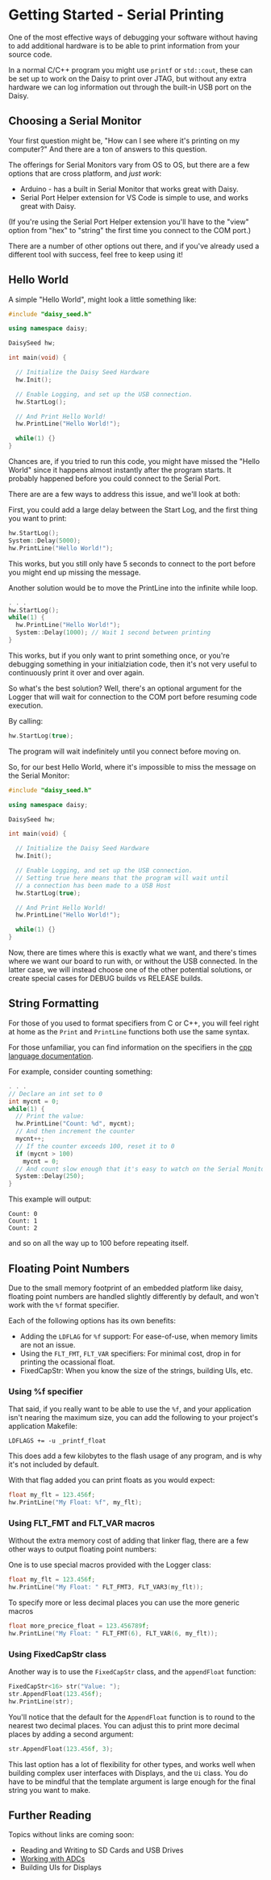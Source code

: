 # Getting Started - Serial Printing

One of the most effective ways of debugging your software without having to add additional hardware is to be able to print information from your source code.

In a normal C/C++ program you might use `printf` or `std::cout`, these can be set up to work on the Daisy to print over JTAG, but without any extra hardware we can log information out through the built-in USB port on the Daisy.

## Choosing a Serial Monitor

Your first question might be, "How can I see where it's printing on my computer?" And there are a ton of answers to this question.

The offerings for Serial Monitors vary from OS to OS, but there are a few options that are cross platform, and _just work_:

* Arduino - has a built in Serial Monitor that works great with Daisy.
* Serial Port Helper extension for VS Code is simple to use, and works great with Daisy.

(If you're using the Serial Port Helper extension you'll have to the "view" option from "hex" to "string" the first time you connect to the COM port.)

There are a number of other options out there, and if you've already used a different tool with success, feel free to keep using it!

## Hello World

A simple "Hello World", might look a little something like:

```cpp
#include "daisy_seed.h"

using namespace daisy;

DaisySeed hw;

int main(void) {

  // Initialize the Daisy Seed Hardware
  hw.Init();

  // Enable Logging, and set up the USB connection.
  hw.StartLog();

  // And Print Hello World!
  hw.PrintLine("Hello World!");

  while(1) {}
}
```

Chances are, if you tried to run this code, you might have missed the "Hello World" since it happens almost instantly after the program starts. It probably happened before you could connect to the Serial Port.

There are are a few ways to address this issue, and we'll look at both:

First, you could add a large delay between the Start Log, and the first thing you want to print:

```cpp
hw.StartLog();
System::Delay(5000);
hw.PrintLine("Hello World!");
```

This works, but you still only have 5 seconds to connect to the port before you might end up missing the message.

Another solution would be to move the PrintLine into the infinite while loop.

```cpp
. . .
hw.StartLog();
while(1) {
  hw.PrintLine("Hello World!");
  System::Delay(1000); // Wait 1 second between printing
}
```

This works, but if you only want to print something once, or you're debugging something in your initialziation code, then it's not very useful to continuously print it over and over again.

So what's the best solution? Well, there's an optional argument for the Logger that will wait for connection to the COM port before resuming code execution.

By calling:

```cpp
hw.StartLog(true);
```

The program will wait indefinitely until you connect before moving on.

So, for our best Hello World, where it's impossible to miss the message on the Serial Monitor:

```cpp
#include "daisy_seed.h"

using namespace daisy;

DaisySeed hw;

int main(void) {

  // Initialize the Daisy Seed Hardware
  hw.Init();

  // Enable Logging, and set up the USB connection.
  // Setting true here means that the program will wait until
  // a connection has been made to a USB Host
  hw.StartLog(true);

  // And Print Hello World!
  hw.PrintLine("Hello World!");

  while(1) {}
}
```

Now, there are times where this is exactly what we want, and there's times where we want our board to run with, or without the USB connected. In the latter case, we will instead choose one of the other potential solutions, or create special cases for DEBUG builds vs RELEASE builds.

## String Formatting

For those of you used to format specifiers from C or C++, you will feel right at home as the `Print` and `PrintLine` functions both use the same syntax.

For those unfamiliar, you can find information on the specifiers in the [cpp language documentation](https://en.cppreference.com/w/cpp/io/c/fprintf).

For example, consider counting something:

```cpp
. . .
// Declare an int set to 0
int mycnt = 0;
while(1) {
  // Print the value:
  hw.PrintLine("Count: %d", mycnt);
  // And then increment the counter
  mycnt++;
  // If the counter exceeds 100, reset it to 0
  if (mycnt > 100)
    mycnt = 0;
  // And count slow enough that it's easy to watch on the Serial Monitor
  System::Delay(250);
}
```

This example will output:

```shell
Count: 0
Count: 1
Count: 2
```

and so on all the way up to 100 before repeating itself.

## Floating Point Numbers

Due to the small memory footprint of an embedded platform like daisy, floating point numbers are handled slightly differently by default, and won't work with the `%f` format specifier.

Each of the following options has its own benefits:

* Adding the `LDFLAG` for `%f` support: For ease-of-use, when memory limits are not an issue.
* Using the `FLT_FMT`, `FLT_VAR` specifiers: For minimal cost, drop in for printing the ocassional float.
* FixedCapStr: When you know the size of the strings, building UIs, etc.

### Using %f specifier

That said, if you really want to be able to use the `%f`, and your application isn't nearing the maximum size, you can add the following to your project's application Makefile:

```Make
LDFLAGS += -u _printf_float
```

This does add a few kilobytes to the flash usage of any program, and is why it's not included by default.

With that flag added you can print floats as you would expect:

```cpp
float my_flt = 123.456f;
hw.PrintLine("My Float: %f", my_flt);
```

### Using FLT_FMT and FLT_VAR macros

Without the extra memory cost of adding that linker flag, there are a few other ways to output floating point numbers:

One is to use special macros provided with the Logger class:

```cpp
float my_flt = 123.456f;
hw.PrintLine("My Float: " FLT_FMT3, FLT_VAR3(my_flt));
```

To specify more or less decimal places you can use the more generic macros

```cpp
float more_precice_float = 123.456789f;
hw.PrintLine("My Float: " FLT_FMT(6), FLT_VAR(6, my_flt));
```

### Using FixedCapStr class

Another way is to use the `FixedCapStr` class, and the `appendFloat` function:

```cpp
FixedCapStr<16> str("Value: ");
str.AppendFloat(123.456f);
hw.PrintLine(str);
```

You'll notice that the default for the `AppendFloat` function is to round to the nearest two decimal places. You can adjust this to print more decimal places by adding a second argument:

```cpp
str.AppendFloat(123.456f, 3);
```

This last option has a lot of flexibility for other types, and works well when building complex user interfaces with Displays, and the `Ui` class. You do have to be mindful that the template argument is large enough for the final string you want to make.

## Further Reading

Topics without links are coming soon:

* Reading and Writing to SD Cards and USB Drives
* [Working with ADCs](_a4_Getting-Started-ADCs.md)
* Building UIs for Displays
